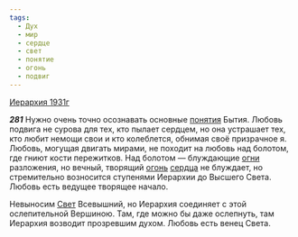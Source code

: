 ```yaml
---
tags:
  - Дух
  - мир
  - сердце
  - свет
  - понятие
  - огонь
  - подвиг
---
```


[Иерархия 1931г](https://127.0.0.1:4002/agni/1931)

___281___
Нужно очень точно осознавать основные [понятия](../../../tags/#понятие) Бытия. Любовь подвига не сурова для тех, кто пылает сердцем, но она устрашает тех, кто любит немощи свои и кто колеблется, обнимая своё призрачное я. Любовь, могущая двигать мирами, не походит на любовь над болотом, где гниют кости пережитков. Над болотом — блуждающие [огни](../../../tags/#[огонь](../../../tags/#огонь)) разложения, но вечный, творящий [огонь](../../../tags/#огонь) [сердца](../../../tags/#сердце) не блуждает, но стремительно возносится ступенями Иерархии до Высшего Света. Любовь есть ведущее творящее начало.   

Невыносим [Свет](../../../tags/#свет) Всевышний, но Иерархия соединяет с этой ослепительной Вершиною. Там, где можно бы даже ослепнуть, там Иерархия возводит прозревшим духом. Любовь есть венец Света.   

